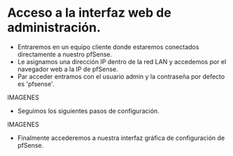 # Acceso a la interfaz web de administración.

- Entraremos en un equipo cliente donde estaremos conectados directamente a nuestro pfSense.
- Le asignamos una dirección IP dentro de la red LAN y accedemos por el navegador web a la IP de pfSense.
- Par acceder entramos con el usuario admin y la contraseña por defecto es 'pfsense'.

IMAGENES

- Seguimos los siguientes pasos de configuración.

IMAGENES

- Finalmente accederemos a nuestra interfaz gráfica de configuración de pfSense.
